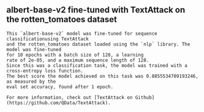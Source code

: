 ## albert-base-v2 fine-tuned with TextAttack on the rotten_tomatoes dataset
    
    This `albert-base-v2` model was fine-tuned for sequence classificationusing TextAttack 
    and the rotten_tomatoes dataset loaded using the `nlp` library. The model was fine-tuned 
    for 10 epochs with a batch size of 128, a learning 
    rate of 2e-05, and a maximum sequence length of 128. 
    Since this was a classification task, the model was trained with a cross-entropy loss function. 
    The best score the model achieved on this task was 0.8855534709193246, as measured by the 
    eval set accuracy, found after 1 epoch.
    
    For more information, check out [TextAttack on Github](https://github.com/QData/TextAttack).
